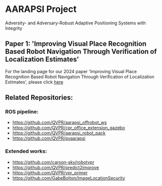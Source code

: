 # AARAPSI Project
Adversity- and Adversary-Robust Adaptive Positioning Systems with Integrity

## Paper 1: 'Improving Visual Place Recognition Based Robot Navigation Through Verification of Localization Estimates'
For the landing page for our 2024 paper 'Improving Visual Place Recognition Based Robot Navigation Through Verification of Localization Estimates', please click [here](https://github.com/QVPR/aarapsiproject/tree/main/Paper1_Improv_VPR_RobotNav_Verif_Loc_Est#readme)

## Related Repositories:
### ROS pipeline:
- https://github.com/QVPR/aarapsi_offrobot_ws
- https://github.com/QVPR/cpr_office_extension_gazebo
- https://github.com/QVPR/aarapsi_robot_pack
- https://github.com/QVPR/pyaarapsi
### Extended works:
- https://github.com/carson-sky/robotvpr
- https://github.com/QVPR/predict2improve
- https://github.com/QVPR/vpr_primer
- https://github.com/GabeBolton/ImageLocationSecurity
